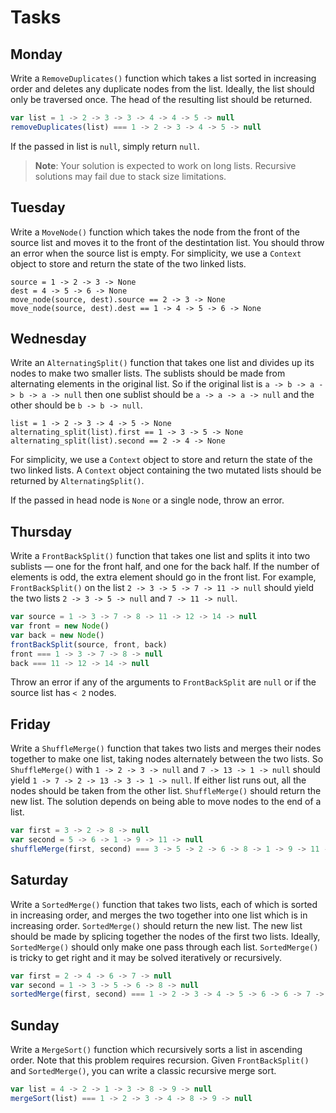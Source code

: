# Tasks

## Monday

Write a `RemoveDuplicates()` function which takes a list sorted in increasing order and deletes any duplicate nodes from the list. Ideally, the list should only be traversed once. The head of the resulting list should be returned.

```js
var list = 1 -> 2 -> 3 -> 3 -> 4 -> 4 -> 5 -> null
removeDuplicates(list) === 1 -> 2 -> 3 -> 4 -> 5 -> null
```

If the passed in list is `null`, simply return `null`.

> **Note**: Your solution is expected to work on long lists. Recursive solutions may fail due to stack size limitations.

## Tuesday

Write a `MoveNode()` function which takes the node from the front of the source list and moves it to the front of the destintation list. You should throw an error when the source list is empty. For simplicity, we use a `Context` object to store and return the state of the two linked lists.

```text
source = 1 -> 2 -> 3 -> None
dest = 4 -> 5 -> 6 -> None
move_node(source, dest).source == 2 -> 3 -> None
move_node(source, dest).dest == 1 -> 4 -> 5 -> 6 -> None
```

## Wednesday

Write an `AlternatingSplit()` function that takes one list and divides up its nodes to make two smaller lists. The sublists should be made from alternating elements in the original list. So if the original list is `a -> b -> a -> b -> a -> null` then one sublist should be `a -> a -> a -> null` and the other should be `b -> b -> null`.

```text
list = 1 -> 2 -> 3 -> 4 -> 5 -> None
alternating_split(list).first == 1 -> 3 -> 5 -> None
alternating_split(list).second == 2 -> 4 -> None
```

For simplicity, we use a `Context` object to store and return the state of the two linked lists. A `Context` object containing the two mutated lists should be returned by `AlternatingSplit()`.

If the passed in head node is `None` or a single node, throw an error.

## Thursday

Write a `FrontBackSplit()` function that takes one list and splits it into two sublists — one for the front half, and one for the back half. If the number of elements is odd, the extra element should go in the front list. For example, `FrontBackSplit()` on the list `2 -> 3 -> 5 -> 7 -> 11 -> null` should yield the two lists `2 -> 3 -> 5 -> null` and `7 -> 11 -> null`.

```js
var source = 1 -> 3 -> 7 -> 8 -> 11 -> 12 -> 14 -> null
var front = new Node()
var back = new Node()
frontBackSplit(source, front, back)
front === 1 -> 3 -> 7 -> 8 -> null
back === 11 -> 12 -> 14 -> null
```

Throw an error if any of the arguments to `FrontBackSplit` are `null` or if the source list has `< 2` nodes.

## Friday

Write a `ShuffleMerge()` function that takes two lists and merges their nodes together to make one list, taking nodes alternately between the two lists. So `ShuffleMerge()` with `1 -> 2 -> 3 -> null` and `7 -> 13 -> 1 -> null` should yield `1 -> 7 -> 2 -> 13 -> 3 -> 1 -> null`. If either list runs out, all the nodes should be taken from the other list. `ShuffleMerge()` should return the new list. The solution depends on being able to move nodes to the end of a list.

```js
var first = 3 -> 2 -> 8 -> null
var second = 5 -> 6 -> 1 -> 9 -> 11 -> null
shuffleMerge(first, second) === 3 -> 5 -> 2 -> 6 -> 8 -> 1 -> 9 -> 11 -> null
```

## Saturday

Write a `SortedMerge()` function that takes two lists, each of which is sorted in increasing order, and merges the two together into one list which is in increasing order. `SortedMerge()` should return the new list. The new list should be made by splicing together the nodes of the first two lists. Ideally, `SortedMerge()` should only make one pass through each list. `SortedMerge()` is tricky to get right and it may be solved iteratively or recursively.

```js
var first = 2 -> 4 -> 6 -> 7 -> null
var second = 1 -> 3 -> 5 -> 6 -> 8 -> null
sortedMerge(first, second) === 1 -> 2 -> 3 -> 4 -> 5 -> 6 -> 6 -> 7 -> 8 -> null
```

## Sunday

Write a `MergeSort()` function which recursively sorts a list in ascending order. Note that this problem requires recursion. Given `FrontBackSplit()` and `SortedMerge()`, you can write a classic recursive merge sort.

```js
var list = 4 -> 2 -> 1 -> 3 -> 8 -> 9 -> null
mergeSort(list) === 1 -> 2 -> 3 -> 4 -> 8 -> 9 -> null
```
